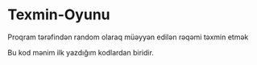 # Texmin-Oyunu
Proqram tərəfindən random olaraq müəyyən edilən rəqəmi təxmin etmək


Bu kod mənim ilk yazdığım kodlardan biridir.
